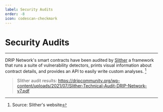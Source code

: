 ```yaml
---
label: Security Audits
order: -8
icon: codescan-checkmark
---
```


# Security Audits
---
DRIP Network's smart contracts have been audited by [Slither](https://github.com/crytic/slither) a framework that runs a suite of vulnerability detectors, prints visual information about contract details, and provides an API to easily write custom analyses. [^1]

>Slither audit results:
>https://dripcommunity.org/wp-content/uploads/2021/07/Slither-Technical-Audit-DRIP-Network-v7.pdf

[^1]: Source: Slither's website